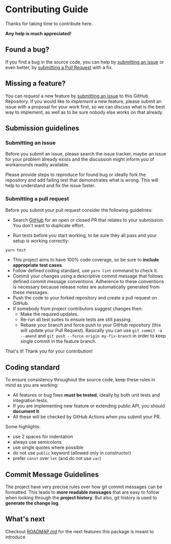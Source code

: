 # Contributing Guide

Thanks for taking time to contribute here.

**Any help is much appreciated!**

## Found a bug?

If you find a bug in the source code, you can help by [submitting an issue](https://github.com/10xcompany/neo4j/issues/new)
or even better, by [submitting a Pull Request](https://github.com/10xcompany/neo4j/issues/pulls) with a fix.

## Missing a feature?

You can _request_ a new feature by [submitting an issue](https://github.com/10xcompany/neo4j/issues/ew) to this GitHub
Repository. If you would like to _implement_ a new feature, please submit an issue with a proposal for your work first,
so we can discuss what is the best way to implement, as well as to be sure nobody else works on that already.

## Submission guidelines

### Submitting an issue

Before you submit an issue, please search the issue tracker, maybe an issue for your problem already exists and the discussion
might inform you of workarounds readily available.

Please provide steps to reproduce for found bug or ideally fork the repository and add failing test that demonstrates what
is wrong. This will help to understand and fix the issue faster.

### Submitting a pull request

Before you submit your pull request consider the following guidelines:

- Search [GitHub](https://github.com/mikro-orm/mikro-orm/pulls) for an open or closed PR
  that relates to your submission. You don't want to duplicate effort.

- Run tests before you start working, to be sure they all pass and your setup is working correctly:

```sh
yarn test
```

- This project aims to have 100% code coverage, so be sure to **include appropriate test cases**.
- Follow defined coding standard, use `yarn lint` command to check it.
- Commit your changes using a descriptive commit message that follows defined commit message conventions.
  Adherence to these conventions is necessary because release notes are automatically generated from these messages.
- Push the code to your forked repository and create a pull request on GitHub.
- If somebody from project contributors suggest changes then:
  - Make the required updates.
  - Re-run all test suites to ensure tests are still passing.
  - Rebase your branch and force push to your GitHub repository (this will update your Pull Request). Basically you can
    use `git commit -a --amend` and `git push --force origin my-fix-branch` in order to keep single commit in the feature
    branch.

That's it! Thank you for your contribution!

## Coding standard

To ensure consistency throughout the source code, keep these rules in mind as you are working:

- All features or bug fixes **must be tested**, ideally by both unit tests and integration tests.
- If you are implementing new feature or extending public API, you should **document it**.
- All these will be checked by GitHub Actions when you submit your PR.

Some highlights:

- use 2 spaces for indentation
- always use semicolons
- use single quotes where possible
- do not use `public` keyword (allowed only in constructor)
- prefer `const` over `let` (and do not use `var`)

## Commit Message Guidelines

The project have very precise rules over how git commit messages can be formatted. This leads to
**more readable messages** that are easy to follow when looking through the **project history**.
But also, git history is used to **generate the change log**.

## What's next

Checkout [ROADMAP.md](ROADMAP.md) for the next features this package is meant to introduce
